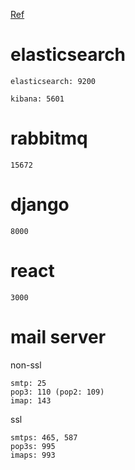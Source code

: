 [Ref](http://shanblue.iteye.com/blog/1732700)

# elasticsearch

    elasticsearch: 9200

    kibana: 5601

# rabbitmq

    15672

# django

    8000

# react

    3000

# mail server

non-ssl

    smtp: 25
    pop3: 110 (pop2: 109)
    imap: 143

ssl

    smtps: 465, 587
    pop3s: 995
    imaps: 993
